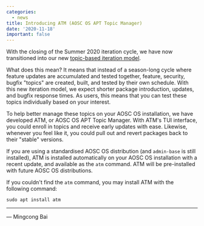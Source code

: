 ```yaml
---
categories:
  - news
title: Introducing ATM (AOSC OS APT Topic Manager)
date: '2020-11-18'
important: false
---
```


With the closing of the Summer 2020 iteration cycle, we have now transitioned
into our new [topic-based iteration model](https://wiki.aosc.io/developer/packaging/topic-based-maintenance-guideline/).

What does this mean? It means that instead of a season-long cycle where feature
updates are accumulated and tested together, feature, security, bugfix "topics"
are created, built, and tested by their own schedule. With this new iteration
model, we expect shorter package introduction, updates, and bugfix response
times. As users, this means that you can test these topics individually based
on your interest.

To help better manage these topics on your AOSC OS installation, we have
developed ATM, or AOSC OS APT Topic Manager. With ATM's TUI interface, you
could enroll in topics and receive early updates with ease. Likewise, whenever
you feel like it, you could pull out and revert packages back to their "stable"
versions.

If you are using a standardised AOSC OS distribution (and `admin-base` is still
installed), ATM is installed automatically on your AOSC OS installation with a
recent update, and available as the `atm` command. ATM will be pre-installed
with future AOSC OS distributions.

If you couldn't find the `atm` command, you may install ATM with the following
command:

```
sudo apt install atm
```

----

— Mingcong Bai
